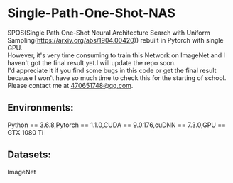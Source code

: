 # Single-Path-One-Shot-NAS
SPOS(Single Path One-Shot Neural Architecture Search with Uniform Sampling(https://arxiv.org/abs/1904.00420)) rebuilt in Pytorch with single GPU.          
However, it's very time consuming to train this Network on ImageNet and I haven't got the final result yet.I will update the repo soon.     
I'd appreciate it if you find some bugs in this code or get the final result because I won't have so much time to check this for the starting of school. Please contact me at 470651748@qq.com.

## Environments:    
  Python == 3.6.8,Pytorch == 1.1.0,CUDA == 9.0.176,cuDNN == 7.3.0,GPU == GTX 1080 Ti   

## Datasets:   
ImageNet   


